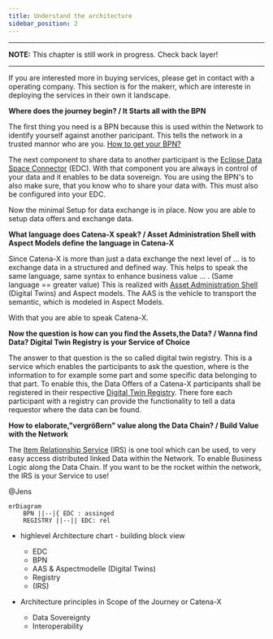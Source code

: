 ```yaml
---
title: Understand the architecture
sidebar_position: 2
---
```


---
**NOTE:**
This chapter is still work in progress. Check back layer!

---

If you are interested more in buying services, please get in contact with a operating company.
This section is for the makerr, which are intereste in deploying the services in their own it landscape.

**Where does the journey begin? / It Starts all with the BPN**

The first thing you need is a BPN because this is used within the Network to identify yourself against another paricipant. This tells the network in a trusted mannor who are you. [How to get your BPN?](https://eclipse-tractusx.github.io)

[//]: # (Felix: Für das Tutorial gilt das vermutlich nicht. Das Konzept der BPN ist wichtig, aber das lokale deployment sollte ohne funktionieren - wir "mocken" oder deaktivieren ja den DAPS/SSI, oder?)

[//]: # (Felix: Als Erklärung, was eine BPN ist und wofür wir die brauchen - Access Policies im EDC - reicht das noch nicht aus, oder?) 

The next component to share data to another participant is the [Eclipse Data Space Connector](https://eclipse-tractusx.github.io) (EDC). With that component you are always in control of your data and it enables to be data sovereign. You are using the BPN's to also make sure, that you know who to share your data with. This must also be configured into your EDC.

[//]: # (Felix: Wenn wir von "No preliminary knowledge" ausgehen, brauchen wir auch hier noch 1-2 Sätze, was der EDC macht - P2P Datenaustausch, Control & Data Plane)

Now the minimal Setup for data exchange is in place. Now you are able to setup data offers and exchange data.

[//]: <> (Felix: Noch wurde im Rahmen des Tutorials ja nichts gemacht. Ich würde vielleicht sowas sagen wie "In principle, an EDC and an Identity - das ist es ja was die BPN wiedergibt - are enough to share data in the Catena-X data space. However, for an interoperable and scalable data space we also need technologies for data description/semantic as well as data discovery and access)

**What language does Catena-X speak? / Asset Administration Shell with Aspect Models define the language in Catena-X**

Since Catena-X is more than just a data exchange the next level of ... is to exchange data in a structured and defined way. This helps to speak the same language, same syntax to enhance business value ... .
(Same language == greater value)
This is realized with [Asset Administration Shell](https://eclipse-tractusx.github.io) (Digital Twins) and Aspect models. The AAS is the vehicle to transport the semantic, which is modeled in Aspect Models.

With that you are able to speak Catena-X.

[//]: # (Felix: Ist das nicht eher BAMM? AAS beschäftigt sich ja mit dem strukturierten Auffinden und Zugreifen von Daten. Die "Sprache" von Catena-X wären dann die semantischen Modelle?)

**Now the question is how can you find the Assets,the Data? / Wanna find Data? Digital Twin Registry is your Service of Choice**

The answer to that question is the so called digital twin registry. This is a service which enables the participants to ask the question, where is the information to for example some part and some specific data belonging to that part.
To enable this, the Data Offers of a Catena-X participants shall be registered in their respective [Digital Twin Registry](https://eclipse-tractusx.github.io). There fore each participant with a registry can provide the functionality to tell a data requestor where the data can be found.

**How to elaborate,"vergrößern" value along the Data Chain? / Build Value with the Network**

The [Item Relationship Service](https://eclipse-tractusx.github.io) (IRS) is one tool which can be used, to very easy access distributed linked Data within the Network. To enable Business Logic along the Data Chain. If you want to be the rocket within the network, the IRS is your Service to use!

[//]: # (Felix: Fehlen hier nicht noch der EDC Discovery Service und die beiden Registry Discovery Services für ein vollständiges Bild? Ich habe im Kopf, dass wir einmal alle Komponenten erklären, mit denen ein adopter interagieren muss - da fehlt dann noch das registrieren von EDCs, der Registry und eine Erklärung der Rolle des Backends)


@Jens

```mermaid
erDiagram
    BPN ||--|{ EDC : assinged
    REGISTRY ||--|| EDC: rel

```

- highlevel Architecture chart - building block view
  - EDC
  - BPN
  - AAS & Aspectmodelle (Digital Twins)
  - Registry
  - (IRS)

- Architecture principles in Scope of the Journey or Catena-X
  - Data Sovereignty
  - Interoperability
